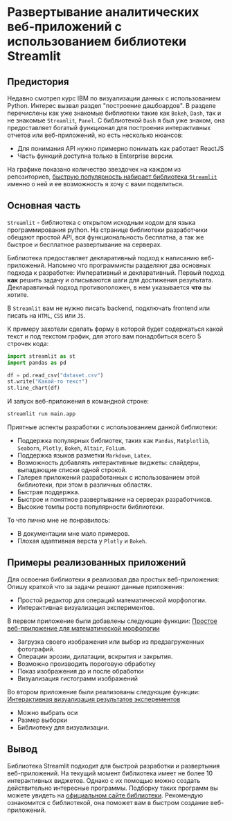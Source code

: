 # Развертывание аналитических веб-приложений с использованием библиотеки Streamlit

## Предистория
Недавно смотрел курс IBM по визуализации данных с использованием Python. Интерес вызвал раздел "построение дашбоардов". В разделе перечислены как уже знакомые библиотеки такие как `Bokeh`, `Dash`, так и не знакомые `Streamlit`, `Panel`.  С библиотекой `Dash` я был уже знаком, она предоставляет богатый функционал для построения интерактивных отчетов или веб-приложений, но есть несколько нюансов: 
- Для понимания API нужно примерно понимать как работает ReactJS
- Часть функций доступна только в Enterprise версии.
  
На графике показано количество звездочек на каждом из репозиториев, [быструю популярность набирает библиотека `Streamlit`](https://star-history.t9t.io/#streamlit/streamlit&plotly/dash&bokeh/bokeh&holoviz/panel) именно о ней и ее возможность я хочу с вами поделиться.

## Основная часть
`Streamlit` - библиотека с открытом исходным кодом для языка программирования python. На странице библиотеки разработчики обещают простой API, вся функциональность бесплатна, а так же быстрое и бесплатное развертывание на серверах.

Библиотека предоставляет декларативный подход к написанию веб-приложений. Напомню что программисты разделяют два основных подхода к разработке: Императивный и декларативный. Первый подход **как** решить задачу и описываются шаги для достижения результата. Декларавтиный подход противоположен, в нем указывается **что** вы хотите. 

В `Streamlit` вам не нужно писать backend, подключать frontend или писать на `HTML`, `CSS` или `JS`.

К примеру захотели сделать форму в которой будет содержаться какой текст и под текстом график, для этого вам понадобиться всего 5 строчек кода: 
```python main.py
import streamlit as st
import pandas as pd

df = pd.read_csv("dataset.csv")
st.write("Какой-то текст")
st.line_chart(df)
```
И запуск веб-приложения в командной строке:
```bash
streamlit run main.app
``` 
Приятные аспекты разработки с использованием данной библиотеки: 
- Поддержка популярных библиотек, таких как `Pandas`, `Matplotlib`, `Seaborn`, `Plotly`, `Bokeh`, `Altair`, `Folium`.
- Поддержка языков разметки `Markdown`, `Latex`.
- Возможность добавлять интерактивные виджеты: слайдеры, выпадающие списки одной строкой.
- Галерея приложений разработанных с использованием этой библиотеки, при этом в различных областях.
- Быстрая поддержка.
- Быстрое и понятное развертывание на серверах разработчиков.
- Высокие темпы роста популярности библиотеки.

То что лично мне не понравилось: 
- В документации мне мало примеров.
- Плохая адаптивная верста у `Plotly` и `Bokeh`.

## Примеры реализованных приложений
Для освоения библиотеки я реализовал два простых веб-приложения:
Опишу краткой что за задачи решают данные приложения:
- Простой редактор для операций математической морфологии. 
- Интерактивная визуализация экспериментов.

В первом приложение были добавлены следующие функции: [Простое веб-приложение для математической морфологии](https://share.streamlit.io/yaroslavtsepkov/streamlit.apps/filter-app/filter-image.py)
- Загрузка своего изображения или выбор из предзагруженных фотографий.
- Операции эрозии, дилатации, вскрытия и закрытия.
- Возможно производить пороговую обработку
- Показ изображения до и после обработки 
- Визуализация гистограмм изображений

Во втором приложение были реализованы следующие функции: [Интерактивная визуализация результатов эксперементов](https://share.streamlit.io/yaroslavtsepkov/article-nta-dask/streamlit_report.py)
- Можно выбрать оси
- Размер выборки
- Библиотеку для визуализации.

## Вывод
Библиотека Streamlit подходит для быстрой разработки и развертыния веб-приложений. На текущий момент библиотека имеет не более 10 интерактивных виджетов. Однако с их помощью можно создать действительно интересные программы. Подборку таких программ вы можете увидеть на [официальном сайте библиотеки](https://streamlit.io/gallery).
Рекомендую ознакомится с библиотекой, она поможет вам в быстром создание веб-приложений.




